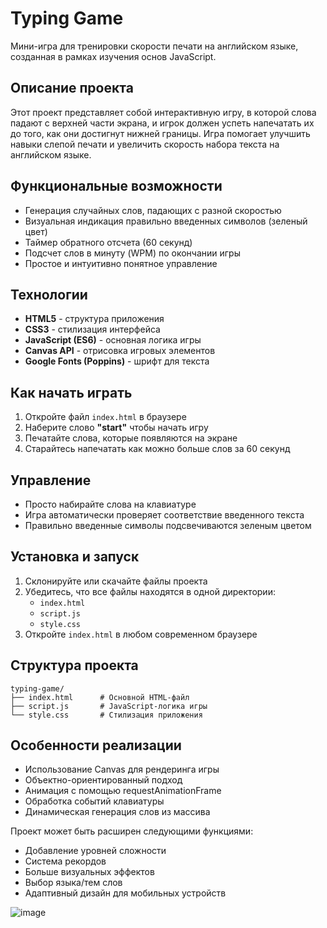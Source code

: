 # Typing Game

Мини-игра для тренировки скорости печати на английском языке, созданная в рамках изучения основ JavaScript.

## Описание проекта

Этот проект представляет собой интерактивную игру, в которой слова падают с верхней части экрана, и игрок должен успеть напечатать их до того, как они достигнут нижней границы. Игра помогает улучшить навыки слепой печати и увеличить скорость набора текста на английском языке.

## Функциональные возможности

- Генерация случайных слов, падающих с разной скоростью
- Визуальная индикация правильно введенных символов (зеленый цвет)
- Таймер обратного отсчета (60 секунд)
- Подсчет слов в минуту (WPM) по окончании игры
- Простое и интуитивно понятное управление

## Технологии

- **HTML5** - структура приложения
- **CSS3** - стилизация интерфейса
- **JavaScript (ES6)** - основная логика игры
- **Canvas API** - отрисовка игровых элементов
- **Google Fonts (Poppins)** - шрифт для текста

## Как начать играть

1. Откройте файл `index.html` в браузере
2. Наберите слово **"start"** чтобы начать игру
3. Печатайте слова, которые появляются на экране
4. Старайтесь напечатать как можно больше слов за 60 секунд

## Управление

- Просто набирайте слова на клавиатуре
- Игра автоматически проверяет соответствие введенного текста
- Правильно введенные символы подсвечиваются зеленым цветом

## Установка и запуск

1. Склонируйте или скачайте файлы проекта
2. Убедитесь, что все файлы находятся в одной директории:
   - `index.html`
   - `script.js`
   - `style.css`
3. Откройте `index.html` в любом современном браузере

## Структура проекта

```
typing-game/
├── index.html      # Основной HTML-файл
├── script.js       # JavaScript-логика игры
└── style.css       # Стилизация приложения
```

## Особенности реализации

- Использование Canvas для рендеринга игры
- Объектно-ориентированный подход
- Анимация с помощью requestAnimationFrame
- Обработка событий клавиатуры
- Динамическая генерация слов из массива


Проект может быть расширен следующими функциями:
- Добавление уровней сложности
- Система рекордов
- Больше визуальных эффектов
- Выбор языка/тем слов
- Адаптивный дизайн для мобильных устройств

![image](https://github.com/user-attachments/assets/6a94c616-a021-4fb3-b220-77128e0d686c)
